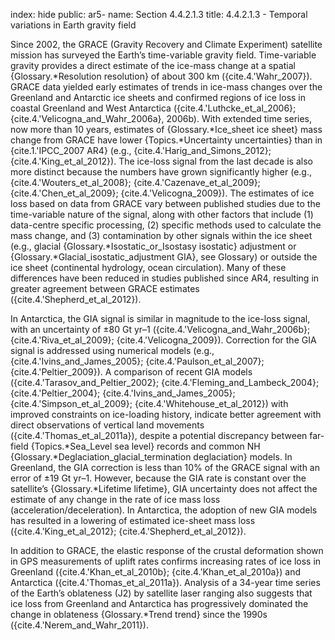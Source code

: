 index: hide
public: ar5-
name: Section 4.4.2.1.3
title: 4.4.2.1.3 - Temporal variations in Earth gravity field

Since 2002, the GRACE (Gravity Recovery and Climate Experiment) satellite mission has surveyed the Earth’s time-variable gravity field. Time-variable gravity provides a direct estimate of the ice-mass change at a spatial {Glossary.*Resolution resolution} of about 300 km ({cite.4.'Wahr_2007}). GRACE data yielded early estimates of trends in ice-mass changes over the Greenland and Antarctic ice sheets and confirmed regions of ice loss in coastal Greenland and West Antarctica ({cite.4.'Luthcke_et_al_2006}; {cite.4.'Velicogna_and_Wahr_2006a}, 2006b). With extended time series, now more than 10 years, estimates of {Glossary.*Ice_sheet ice sheet} mass change from GRACE have lower {Topics.*Uncertainty uncertainties} than in {cite.1.'IPCC_2007 AR4} (e.g., {cite.4.'Harig_and_Simons_2012}; {cite.4.'King_et_al_2012}). The ice-loss signal from the last decade is also more distinct because the numbers have grown significantly higher (e.g., {cite.4.'Wouters_et_al_2008}; {cite.4.'Cazenave_et_al_2009}; {cite.4.'Chen_et_al_2009}; {cite.4.'Velicogna_2009}). The estimates of ice loss based on data from GRACE vary between published studies due to the time-variable nature of the signal, along with other factors that include (1) data-centre specific processing, (2) specific methods used to calculate the mass change, and (3) contamination by other signals within the ice sheet (e.g., glacial {Glossary.*Isostatic_or_Isostasy isostatic} adjustment or {Glossary.*Glacial_isostatic_adjustment GIA}, see Glossary) or outside the ice sheet (continental hydrology, ocean circulation). Many of these differences have been reduced in studies published since AR4, resulting in greater agreement between GRACE estimates ({cite.4.'Shepherd_et_al_2012}).

In Antarctica, the GIA signal is similar in magnitude to the ice-loss signal, with an uncertainty of ±80 Gt yr–1 ({cite.4.'Velicogna_and_Wahr_2006b}; {cite.4.'Riva_et_al_2009}; {cite.4.'Velicogna_2009}). Correction for the GIA signal is addressed using numerical models (e.g., {cite.4.'Ivins_and_James_2005}; {cite.4.'Paulson_et_al_2007}; {cite.4.'Peltier_2009}). A comparison of recent GIA models ({cite.4.'Tarasov_and_Peltier_2002}; {cite.4.'Fleming_and_Lambeck_2004}; {cite.4.'Peltier_2004}; {cite.4.'Ivins_and_James_2005}; {cite.4.'Simpson_et_al_2009}; {cite.4.'Whitehouse_et_al_2012}) with improved constraints on ice-loading history, indicate better agreement with direct observations of vertical land movements ({cite.4.'Thomas_et_al_2011a}), despite a potential discrepancy between far-field {Topics.*Sea_Level sea level} records and common NH {Glossary.*Deglaciation_glacial_termination deglaciation} models. In Greenland, the GIA correction is less than 10% of the GRACE signal with an error of ±19 Gt yr–1. However, because the GIA rate is constant over the satellite’s {Glossary.*Lifetime lifetime}, GIA uncertainty does not affect the estimate of any change in the rate of ice mass loss (acceleration/deceleration). In Antarctica, the adoption of new GIA models has resulted in a lowering of estimated ice-sheet mass loss ({cite.4.'King_et_al_2012}; {cite.4.'Shepherd_et_al_2012}).

In addition to GRACE, the elastic response of the crustal deformation shown in GPS measurements of uplift rates confirms increasing rates of ice loss in Greenland ({cite.4.'Khan_et_al_2010b}; {cite.4.'Khan_et_al_2010a}) and Antarctica ({cite.4.'Thomas_et_al_2011a}). Analysis of a 34-year time series of the Earth’s oblateness (J2) by satellite laser ranging also suggests that ice loss from Greenland and Antarctica has progressively dominated the change in oblateness {Glossary.*Trend trend} since the 1990s ({cite.4.'Nerem_and_Wahr_2011}).
